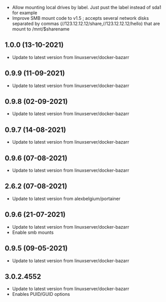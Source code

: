 - Allow mounting local drives by label. Just pust the label instead of sda1 for example
- Improve SMB mount code to v1.5 ; accepts several network disks separated by commas (//123.12.12.12/share,//123.12.12.12/hello) that are mount to /mnt/$sharename

## 1.0.0 (13-10-2021)

- Update to latest version from linuxserver/docker-bazarr

## 0.9.9 (11-09-2021)

- Update to latest version from linuxserver/docker-bazarr

## 0.9.8 (02-09-2021)

- Update to latest version from linuxserver/docker-bazarr

## 0.9.7 (14-08-2021)

- Update to latest version from linuxserver/docker-bazarr

## 0.9.6 (07-08-2021)

- Update to latest version from linuxserver/docker-bazarr

## 2.6.2 (07-08-2021)

- Update to latest version from alexbelgium/portainer

## 0.9.6 (21-07-2021)

- Update to latest version from linuxserver/docker-bazarr
- Enable smb mounts

## 0.9.5 (09-05-2021)

- Update to latest version from linuxserver/docker-bazarr

## 3.0.2.4552

- Update to latest version from linuxserver/docker-bazarr
- Enables PUID/GUID options
